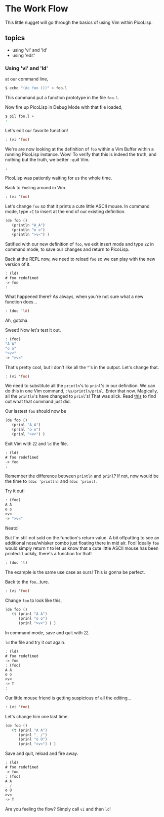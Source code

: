 # The Work Flow

This little nugget will go through the basics of using Vim within PicoLisp. 

## topics
- using 'vi' and 'ld'
- using 'edit'


### Using 'vi' and 'ld'
at our command line,
```bash
$ echo "(de foo ())" > foo.l
```
This command put a function prototype in the file `foo.l`.


Now fire up PicoLisp in Debug Mode with that file loaded,
```bash
$ pil foo.l +
:
``` 

Let's edit our favorite function!
```lisp
: (vi 'foo)
```

We're are now looking at the definition of `foo` within a Vim Buffer within a running PicoLisp instance. Wow! To verify that this is indeed the truth, and nothing but the truth, we better `:q`uit Vim.

```lisp
:
```
PicoLisp was patiently waiting for us the whole time. 

Back to `foo`ling around in Vim.
```lisp
: (vi 'foo)
```

Let's change `foo` so that it prints a cute little ASCII mouse. In command mode, type `>I` to insert at the end of our existing definition.
```lisp
(de foo ()
   (println "A_A")
   (println "o o")
   (println ">v<") )
```
Satified with our new definition of `foo`, we exit insert mode and type `ZZ` in command mode, to save our changes and return to PicoLisp.


Back at the REPL now, we need to reload `foo` so we can play with the new version of it.
```lisp
: (ld)
# foo redefined
-> foo
:
```


What happened there? As always, when you're not sure what a new function does...
```lisp
: (doc 'ld)
``` 
Ah, gotcha.


Sweet! Now let's test it out.
```lisp
: (foo)
"A A"
"o o"
">v<"
-> ">v<"
```


That's pretty cool, but I don't like all the `"`'s in the output. Let's change that.
```lisp
: (vi 'foo)
```

We need to substitute all the `println`'s to `prinl`'s in our definition. We can do this in one Vim command, `:%s/println/prinl`. Enter that now. Magically, all the `println`'s have changed to `prinl`'s! That was slick. Read [this](http://vim.wikia.com/wiki/Search_and_replace) to find out what that command just did.

Our lastest `foo` should now be
```lisp
(de foo ()
   (prinl "A_A")
   (prinl "o o")
   (prinl ">v<") )
```


Exit Vim with `ZZ` and `ld` the file.
```lisp
: (ld)
# foo redefined
-> foo
:
```
Remember the difference between `println` and `prinl`? If not, now would be the time to `(doc 'println)` and `(doc 'prinl)`.


Try it out!
```lisp
: (foo)
A A
o o
>v<
-> ">v<"
```
Neato!


But I'm still not sold on the function's return value. A bit offputting to see an additional nose/whisker combo just floating there in mid air. Foo! Ideally `foo` would simply return `T` to let us know that a cute little ASCII mouse has been printed. Luckily, there's a function for that!
```lisp
: (doc 't)
```
The example is the same use case as ours! This is gonna be perfect.


Back to the `foo`...ture.  
```lisp
: (vi 'foo)
```


Change `foo` to look like this,
```lisp
(de foo ()
   (t (prinl "A A")
      (prinl "o o")
      (prinl ">v<") ) )
```
In command mode, save and quit with `ZZ`. 


`ld` the file and try it out again.
```lisp
: (ld)
# foo redefined
-> foo
: (foo)
A A
o o
>v<
-> T
:
```

Our little mouse friend is getting suspicious of all the editing...
```lisp
: (vi 'foo)
```

Let's change him one last time.
```lisp
(de foo ()
   (t (prinl "A A")
      (prinl "_ /")
      (prinl "o O")
      (prinl ">v<") ) )
```

Save and quit, reload and fire away.
```lisp
: (ld)
# foo redefined
-> foo
: (foo)
A A
_ /
o O
>v<
-> T
```

Are you feeling the flow? Simply call `vi` and then `ld`! 
